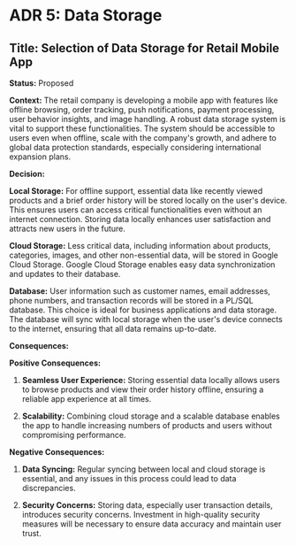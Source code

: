 # ADR 5: Data Storage

## Title: Selection of Data Storage for Retail Mobile App

**Status:** Proposed

**Context:**
The retail company is developing a mobile app with features like offline browsing, order tracking, push notifications, payment processing, user behavior insights, and image handling. A robust data storage system is vital to support these functionalities. The system should be accessible to users even when offline, scale with the company's growth, and adhere to global data protection standards, especially considering international expansion plans.

**Decision:**

**Local Storage:** For offline support, essential data like recently viewed products and a brief order history will be stored locally on the user's device. This ensures users can access critical functionalities even without an internet connection. Storing data locally enhances user satisfaction and attracts new users in the future.

**Cloud Storage:** Less critical data, including information about products, categories, images, and other non-essential data, will be stored in Google Cloud Storage. Google Cloud Storage enables easy data synchronization and updates to their database.

**Database:** User information such as customer names, email addresses, phone numbers, and transaction records will be stored in a PL/SQL database. This choice is ideal for business applications and data storage. The database will sync with local storage when the user's device connects to the internet, ensuring that all data remains up-to-date.

**Consequences:**

**Positive Consequences:**

1. **Seamless User Experience:** Storing essential data locally allows users to browse products and view their order history offline, ensuring a reliable app experience at all times.

2. **Scalability:** Combining cloud storage and a scalable database enables the app to handle increasing numbers of products and users without compromising performance.

**Negative Consequences:**

1. **Data Syncing:** Regular syncing between local and cloud storage is essential, and any issues in this process could lead to data discrepancies.

2. **Security Concerns:** Storing data, especially user transaction details, introduces security concerns. Investment in high-quality security measures will be necessary to ensure data accuracy and maintain user trust.
